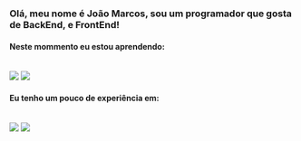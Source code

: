 ### Olá, meu nome é João Marcos, sou um programador que gosta de BackEnd, e FrontEnd!

#### Neste mommento eu estou aprendendo: <br><br>
<img src="https://media.discordapp.net/attachments/849389120773685248/857763677330866246/c.png">      <img src="https://media.discordapp.net/attachments/849389120773685248/857763673083084830/b.png">

#### Eu tenho um pouco de experiência em: <br><br>
<img src="https://media.discordapp.net/attachments/849389120773685248/857763674533134376/c_1.png">     <img src="https://media.discordapp.net/attachments/849389120773685248/857763675876229150/c_2.png">
